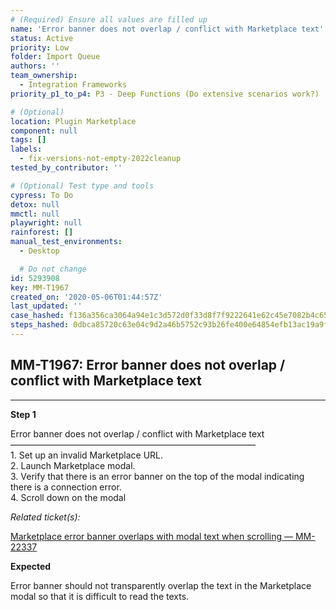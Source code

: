 ```yaml
---
# (Required) Ensure all values are filled up
name: 'Error banner does not overlap / conflict with Marketplace text'
status: Active
priority: Low
folder: Import Queue
authors: ''
team_ownership:
  - Integration Frameworks
priority_p1_to_p4: P3 - Deep Functions (Do extensive scenarios work?)

# (Optional)
location: Plugin Marketplace
component: null
tags: []
labels:
  - fix-versions-not-empty-2022cleanup
tested_by_contributor: ''

# (Optional) Test type and tools
cypress: To Do
detox: null
mmctl: null
playwright: null
rainforest: []
manual_test_environments:
  - Desktop

  # Do not change
id: 5293908
key: MM-T1967
created_on: '2020-05-06T01:44:57Z'
last_updated: ''
case_hashed: f136a356ca3064a94e1c3d572d0f33d8f7f9222641e62c45e7082b4c65d4fe5cba5cc3b04ce2b8afaedddc8797bd7973
steps_hashed: 0dbca85720c63e04c9d2a46b5752c93b26fe400e64854efb13ac19a9ff460795e0006d8235d655964e8b1ddfc21605f0
---
```


<!-- (Auto-generated) Based on frontmatter's "key" and "name" -->

## MM-T1967: Error banner does not overlap / conflict with Marketplace text

---

**Step 1**

Error banner does not overlap / conflict with Marketplace text\
————————————————————————————\
1\. Set up an invalid Marketplace URL.\
2\. Launch Marketplace modal.\
3\. Verify that there is an error banner on the top of the modal indicating there is a connection error.\
4\. Scroll down on the modal

_Related ticket(s):_

[Marketplace error banner overlaps with modal text when scrolling — MM-22337](https://mattermost.atlassian.net/browse/MM-22337)

**Expected**

Error banner should not transparently overlap the text in the Marketplace modal so that it is difficult to read the texts.
